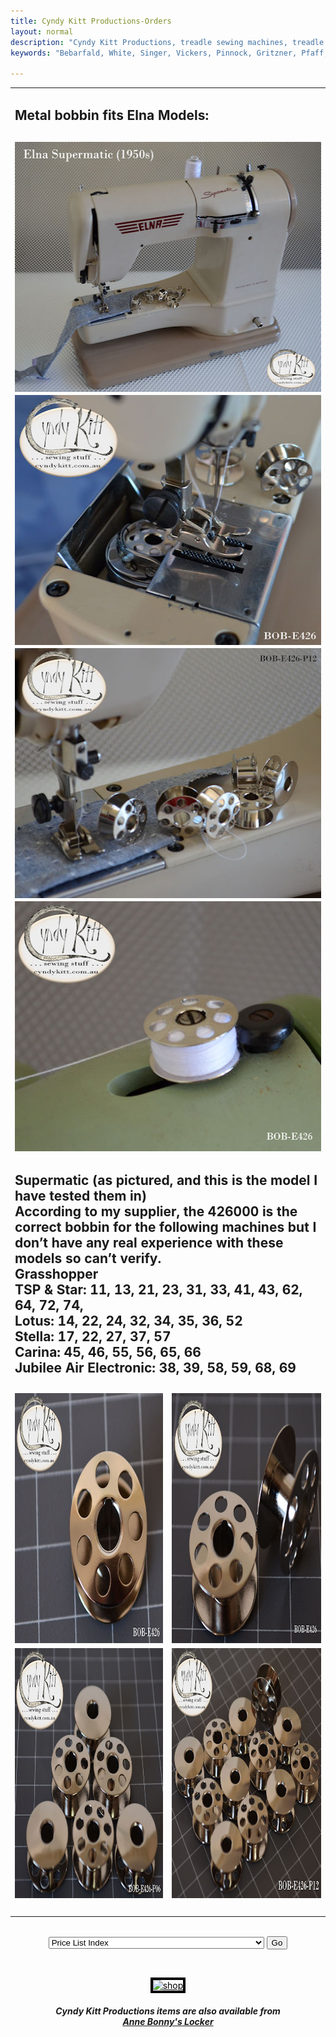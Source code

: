 ```yaml
---
title: Cyndy Kitt Productions-Orders
layout: normal
description: "Cyndy Kitt Productions, treadle sewing machines, treadle sewing machine parts, sewing machine parts, vintage treadle sewing machines, reproduction sewing machine manuals, sewing machine manual, sewing, clothing, accessories, costume, bags, eco friendly, green machine, craft, treadle, design, eco sewing, sustainable craft"
keywords: "Bebarfald, White, Singer, Vickers, Pinnock, Gritzner, Pfaff, treadle sewing machine, vintage sewing machine, sewing machine manual, sewing"

---
```


<!-- #BeginEditable "body2" --> 
<table width="800" border="0" cellspacing="4" cellpadding="3" align="center">
  <tr> 
    <td height="62" colspan="2"> 
      <h2>Metal bobbin fits Elna Models:<br>
      </h2>
      <h2 align="center"><img src="pic/PIC-BOB/BOB-E426.11.jpg" width="500" height="400"><br>
        <img src="pic/PIC-BOB/BOB-E426.03.jpg" width="500" height="400"> <br>
        <img src="pic/PIC-BOB/BOB-E426-P06.02.jpg" width="500" height="400"> <br>
        <img src="pic/PIC-BOB/BOB-E426.10.jpg" width="500" height="400"> </h2>
      <h2 align="left">Supermatic (as pictured, and this is the model I have tested 
        them in)<br>
        According to my supplier, the 426000 is the correct bobbin for the following 
        machines but I don&#146;t have any real experience with these models so 
        can&#146;t verify.<br>
        Grasshopper <br>
        TSP &amp; Star: 11, 13, 21, 23, 31, 33, 41, 43, 62, 64, 72, 74,<br>
        Lotus: 14, 22, 24, 32, 34, 35, 36, 52<br>
        Stella: 17, 22, 27, 37, 57<br>
        Carina: 45, 46, 55, 56, 65, 66<br>
        Jubilee Air Electronic: 38, 39, 58, 59, 68, 69</h2>
    </td>
  </tr>
  <tr> 
    <td colspan="2"> </td>
  </tr>
  <tr> 
    <td width="386"><img src="pic/PIC-BOB/BOB-E426.00.jpg" width="500" height="400"></td>
    <td width="390"><img src="pic/PIC-BOB/BOB-E426.01.jpg" width="500" height="400"></td>
  </tr>
  <tr> 
    <td width="386"><img src="pic/PIC-BOB/BOB-E426-P06.00.jpg" width="500" height="400"></td>
    <td width="390"><img src="pic/PIC-BOB/BOB-E426-P12.00.jpg" width="500" height="400"></td>
  </tr>
  <tr> 
    <td colspan="2">&nbsp;</td>
  </tr>
</table>
<!-- #EndEditable --><br>

<div align="center"> 
  <form name="form1">
    <select name="Price List" onChange="MM_jumpMenu('parent',this,0)">
      <option value="../pricelist/index.htm" selected>Price List Index</option>
      <option value="../pricelist/p01.htm">Belts, Balance Wheels, Hand 
      Cranks & Electric Motors</option>
      <option value="../pricelist/p02.htm">Shuttles, Bobbin Cases & Bobbins</option>
      <option value="../pricelist/p03.htm">Slide & Throat Plates</option>
      <option value="../pricelist/p04.htm">Tension Parts</option>
      <option value="../pricelist/p05.htm">Feet & Attachments</option>
      <option value="../pricelist/p06.htm">Needles</option>
      <option value="../pricelist/p07.htm">Useful Bits</option>
      <option value="../pricelist/p08.htm">Treadle & Cabinet Parts</option>
      <option value="../pricelist/p09.htm">Tools</option>
      <option value="../manuals/index.htm">Manuals</option>
    </select>
    <input type="button" name="Button1" value="Go" onClick="MM_jumpMenuGo('Price List','parent',0)">
  </form>
  <p>&nbsp;</p>
  <p><a href="../a.main/shop.htm" target="_blank"><font color="#000000"><img src="../common/buttons/ckpshopani.gif" width="400" height="100" border="4" alt="shop"></font></a></p>
</div>
<h5 align="center">Cyndy Kitt Productions items are also available from<br>
  <a href="http://www.annebonnyslocker.com.au">Anne Bonny's Locker</a> </h5>
</body>
<!-- #EndTemplate --></html>
